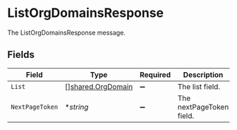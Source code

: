 # ListOrgDomainsResponse

The ListOrgDomainsResponse message.


## Fields

| Field                                                         | Type                                                          | Required                                                      | Description                                                   |
| ------------------------------------------------------------- | ------------------------------------------------------------- | ------------------------------------------------------------- | ------------------------------------------------------------- |
| `List`                                                        | [][shared.OrgDomain](../../../pkg/models/shared/orgdomain.md) | :heavy_minus_sign:                                            | The list field.                                               |
| `NextPageToken`                                               | **string*                                                     | :heavy_minus_sign:                                            | The nextPageToken field.                                      |